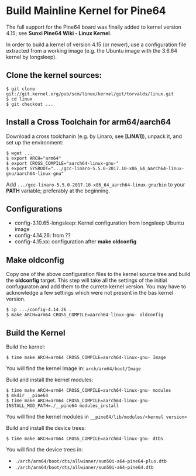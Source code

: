 # Build Mainline Kernel for Pine64

The full support for the Pine64 board was finally added to kernel version 4.15; see **Sunxi Pine64 Wiki - Linux Kernel**.

In order to build a kernel of version 4.15 (or newer), use a configuration file extracted from a working image (e.g. the Ubuntu image with the 3.6.64 kernel by longsleep).

## Clone the kernel sources:
```
$ git clone git://git.kernel.org/pub/scm/linux/kernel/git/torvalds/linux.git
$ cd linux
$ git checkout ...
```

## Install a Cross Toolchain for arm64/aarch64

Download a cross toolchanin (e.g. by Linaro, see **[LINA1]**), unpack it, and set up the environment:
```
$ wget ...
$ export ARCH="arm64"
$ export CROSS_COMPILE="aarch64-linux-gnu-"
$ export SYSROOT=".../gcc-linaro-5.5.0-2017.10-x86_64_aarch64-linux-gnu/aarch64-linux-gnu"
```

Add `.../gcc-linaro-5.5.0-2017.10-x86_64_aarch64-linux-gnu/bin` to your **PATH** variable; preferably at the beginning.

## Configurations

* config-3.10.65-longsleep: Kernel configuration from longsleep Ubuntu image
* config-4.14.26: from ??
* config-4.15.xx: configuration after **make oldconfig**

## Make oldconfig

Copy one of the above configuration files to the kernel source tree and build the **oldconfig** target. This step will take all the settings of the initial confuguraton and add them to the curretn kernel version. You may have to acknowledge a few settings which were not present in the bas kernel version.

```
$ cp .../config-4.14.26 .
$ make ARCH=arm64 CROSS_COMPILE=aarch64-linux-gnu- oldconfig
```

## Build the Kernel

Build the kernel:
```
$ time make ARCH=arm64 CROSS_COMPILE=aarch64-linux-gnu- Image
```

You will find the kernel Image in: `arch/arm64/boot/Image`

Build and install the kernel modules:
```
$ time make ARCH=arm64 CROSS_COMPILE=aarch64-linux-gnu- modules
$ mkdir __pine64
$ time make ARCH=arm64 CROSS_COMPILE=aarch64-linux-gnu- INSTALL_MOD_PATH=./__pine64 modules_install
```

You will find the kernel modules in `__pine64/lib/modules/<kernel version>`

Build and install the device trees:
```
$ time make ARCH=arm64 CROSS_COMPILE=aarch64-linux-gnu- dtbs
```

You will find the device trees in:
* `./arch/arm64/boot/dts/allwinner/sun50i-a64-pine64-plus.dtb`
* `./arch/arm64/boot/dts/allwinner/sun50i-a64-pine64.dtb`
